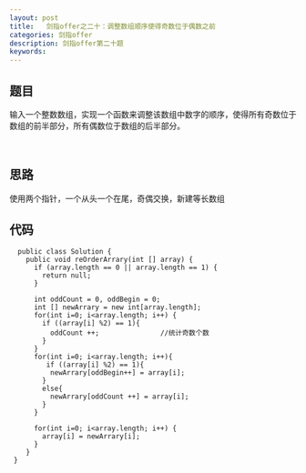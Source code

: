 ```yaml
---
layout: post
title:   剑指offer之二十：调整数组顺序使得奇数位于偶数之前
categories: 剑指offer
description: 剑指offer第二十题
keywords: 
---
```



## 题目

输入一个整数数组，实现一个函数来调整该数组中数字的顺序，使得所有奇数位于数组的前半部分，所有偶数位于数组的后半部分。





 

## 思路

使用两个指针，一个从头一个在尾，奇偶交换，新建等长数组


## 代码



	  public class Solution {
	    public void reOrderArrary(int [] array) {
	      if (array.length == 0 || array.length == 1) {
	        return null;
	      }
	      
	      int oddCount = 0, oddBegin = 0;
	      int [] newArrary = new int[array.length];
	      for(int i=0; i<array.length; i++) {
	        if ((array[i] %2) == 1){
	          oddCount ++;               //统计奇数个数
	        }
	      }
	      for(int i=0; i<array.length; i++){
	         if ((array[i] %2) == 1){
	          newArrary[oddBegin++] = array[i];
	        }
	        else{
	          newArrary[oddCount ++] = array[i];
	        }
	      }
	      
	      for(int i=0; i<array.length; i++) {
	        array[i] = newArrary[i];
	      }
	    }
	 }

## 

